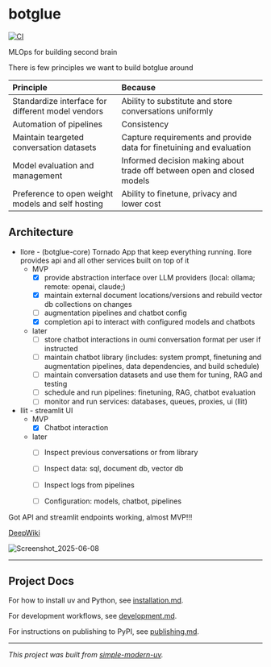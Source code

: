 # botglue
 
[![CI](https://github.com/walnutgeek/botglue/actions/workflows/ci.yml/badge.svg)](https://github.com/walnutgeek/botglue/actions/workflows/ci.yml)

MLOps for building second brain



There is few principles we want to build botglue around


| Principle | Because |
| :-- | :-- |
| Standardize interface for different model vendors | Ability to substitute and store conversations uniformly |
| Automation of pipelines | Consistency  |
| Maintain teargeted conversation datasets | Capture requirements and provide data for finetuining and evaluation |
| Model evaluation and management | Informed decision making about trade off between open and closed models |
| Preference to open weight models and self hosting | Ability to finetune, privacy and lower cost |



## Architecture

* llore - (botglue-core) Tornado App that keep everything running. llore provides api and all other services built on top of it
    * MVP
        - [x] provide abstraction interface over LLM providers (local: ollama;  remote: openai,  claude;)
        - [x] maintain external document locations/versions and rebuild vector db collections on changes
        - [ ] augmentation pipelines and chatbot config
        - [x] completion api to interact with configured models and chatbots
    * later
        - [ ] store chatbot interactions in oumi conversation format per user if instructed
        - [ ] maintain chatbot library (includes: system prompt, finetuning and augmentation pipelines, data dependencies, and build schedule)
        - [ ] maintain conversation datasets and use them for tuning, RAG and testing
        - [ ] schedule and run pipelines: finetuning, RAG, chatbot evaluation 
        - [ ] monitor and run services: databases, queues, proxies, ui (llit)

* llit - streamlit UI 
    * MVP
        - [x] Chatbot interaction 
    * later
        - [ ] Inspect previous conversations or from library
        - [ ] Inspect data: sql, document db, vector db
        - [ ] Inspect logs from pipelines
        - [ ] Configuration: models, chatbot, pipelines


Got API and streamlit endpoints working, almost MVP!!!

[DeepWiki](https://deepwiki.com/walnutgeek/botglue)

![Screenshot_2025-06-08](Screenshot_2025-06-08.png)



* * *

## Project Docs

For how to install uv and Python, see [installation.md](installation.md).

For development workflows, see [development.md](development.md).

For instructions on publishing to PyPI, see [publishing.md](publishing.md).

* * *

*This project was built from
[simple-modern-uv](https://github.com/jlevy/simple-modern-uv).*
